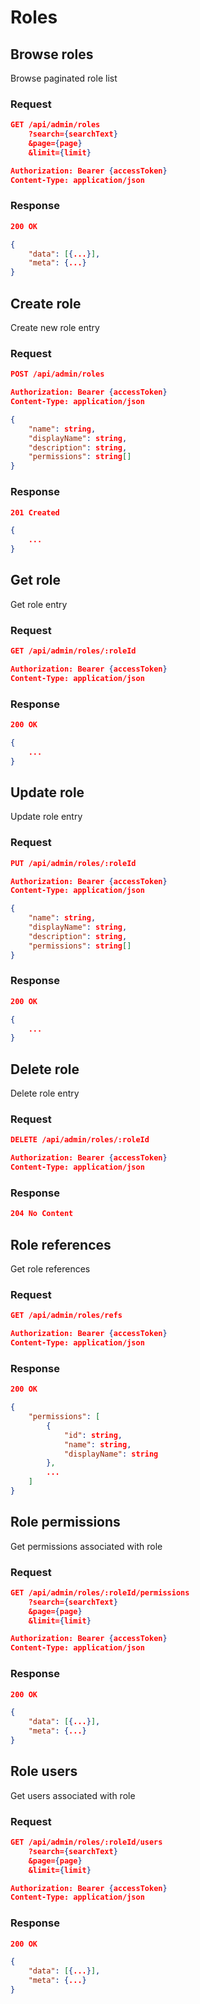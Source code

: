 # Roles

## Browse roles

Browse paginated role list

### Request

```json
GET /api/admin/roles
    ?search={searchText}
    &page={page}
    &limit={limit}

Authorization: Bearer {accessToken}
Content-Type: application/json
```

### Response

```json
200 OK

{
    "data": [{...}],
    "meta": {...}
}
```

## Create role

Create new role entry

### Request

```json
POST /api/admin/roles

Authorization: Bearer {accessToken}
Content-Type: application/json

{
    "name": string,
    "displayName": string,
    "description": string,
    "permissions": string[]
}
```

### Response

```json
201 Created

{
    ...
}
```

## Get role

Get role entry

### Request

```json
GET /api/admin/roles/:roleId

Authorization: Bearer {accessToken}
Content-Type: application/json
```

### Response

```json
200 OK

{
    ...
}
```

## Update role

Update role entry

### Request

```json
PUT /api/admin/roles/:roleId

Authorization: Bearer {accessToken}
Content-Type: application/json

{
    "name": string,
    "displayName": string,
    "description": string,
    "permissions": string[]
}
```

### Response

```json
200 OK

{
    ...
}
```

## Delete role

Delete role entry

### Request

```json
DELETE /api/admin/roles/:roleId

Authorization: Bearer {accessToken}
Content-Type: application/json
```

### Response

```json
204 No Content
```

## Role references

Get role references

### Request

```json
GET /api/admin/roles/refs

Authorization: Bearer {accessToken}
Content-Type: application/json
```

### Response

```json
200 OK

{
    "permissions": [
        {
            "id": string,
            "name": string,
            "displayName": string
        },
        ...
    ]
}
```

## Role permissions

Get permissions associated with role

### Request

```json
GET /api/admin/roles/:roleId/permissions
    ?search={searchText}
    &page={page}
    &limit={limit}

Authorization: Bearer {accessToken}
Content-Type: application/json
```

### Response

```json
200 OK

{
    "data": [{...}],
    "meta": {...}
}
```

## Role users

Get users associated with role

### Request

```json
GET /api/admin/roles/:roleId/users
    ?search={searchText}
    &page={page}
    &limit={limit}

Authorization: Bearer {accessToken}
Content-Type: application/json
```

### Response

```json
200 OK

{
    "data": [{...}],
    "meta": {...}
}
```
